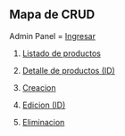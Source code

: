## **Mapa de CRUD**

Admin Panel = [Ingresar](http://localhost:3000/admin "Ingresar")


1. [Listado de productos](http://localhost:3000/products "Listado de productos")

3. [Detalle de productos (ID)](http://localhost:3000/products/productDetail/7 "Detalle de productos (ID)")

5. [Creacion](http://localhost:3000/products/create "Creacion")


8. [Edicion (ID)](http://localhost:3000/products/edit/7 "Edicion (ID)")

10. [Eliminacion](http://localhost:3000/products "Eliminacion")